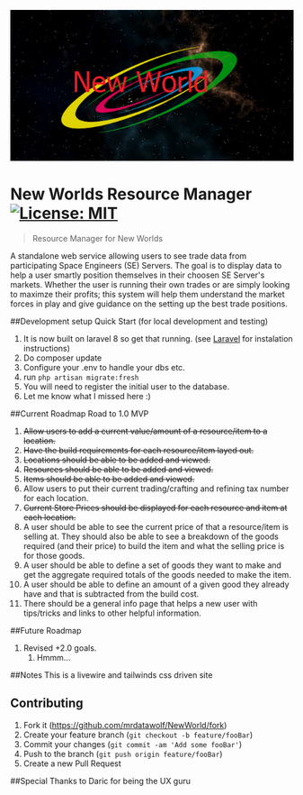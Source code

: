 ![alt text](https://github.com/mrdatawolf/NewWorld/blob/master/public/img/NewWorld_logo_core.png?raw=true)
# New Worlds Resource Manager [![License: MIT](https://img.shields.io/badge/License-MIT-yellow.svg)](https://opensource.org/licenses/MIT)

> Resource Manager for New Worlds

A standalone web service allowing users to see trade data from participating Space Engineers (SE) Servers.  The goal is to display data to help a user smartly position themselves in their choosen SE Server's markets. Whether the user is running their own trades or are simply looking to maximze their profits; this system will help them understand the market forces in play and give guidance on the setting up the best trade positions.

##Development setup Quick Start (for local development and testing)
1. It is now built on laravel 8 so get that running. (see [Laravel](https://laravel.com/docs/8.x#your-first-laravel-project) for instalation instructions)
2. Do composer update
3. Configure your .env to handle your dbs etc.
4. run ```php artisan migrate:fresh```
5. You will need to register the initial user to the database.
6. Let me know what I missed here :)

##Current Roadmap
Road to 1.0 MVP
1. ~~Allow users to add a current value/amount of a resource/item to a location.~~
2. ~~Have the build requirements for each resource/item layed out.~~
3. ~~Locations should be able to be added and viewed.~~
4. ~~Resources should be able to be added and viewed.~~
5. ~~Items should be able to be added and viewed.~~
6. Allow users to put their current trading/crafting and refining tax number for each location. 
7. ~~Current Store Prices should be displayed for each resource and item at each location.~~
8. A user should be able to see the current price of that a resource/item is selling at.  They should also be able to see a breakdown of the goods required (and their price) to build the item and what the selling price is for those goods.
9. A user should be able to define a set of goods they want to make and get the aggregate required totals of the goods needed to make the item.
10. A user should be able to define an amount of a given good they already have and that is subtracted from the build cost.
11. There should be a general info page that helps a new user with tips/tricks and links to other helpful information.

##Future Roadmap
1.  Revised +2.0 goals.
    1. Hmmm...

##Notes
This is a livewire and tailwinds css driven site

## Contributing

1. Fork it (<https://github.com/mrdatawolf/NewWorld/fork>)
2. Create your feature branch (`git checkout -b feature/fooBar`)
3. Commit your changes (`git commit -am 'Add some fooBar'`)
4. Push to the branch (`git push origin feature/fooBar`)
5. Create a new Pull Request

<!-- Markdown link & img dfn's -->
[wiki]: https://github.com/mrdatawolf/SETradeHouse/wiki

##Special Thanks to
Daric for being the UX guru
